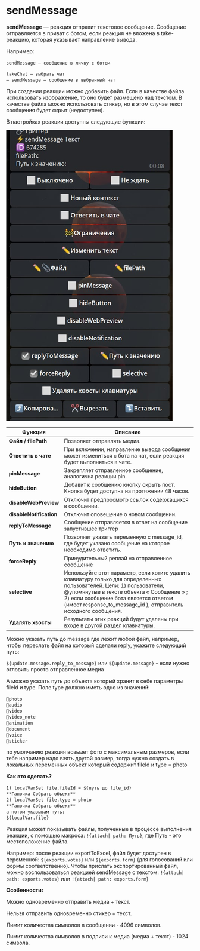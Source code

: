 # sendMessage

**sendMessage** — реакция отправит текстовое сообщение. Сообщение отправляется в приват с ботом, если реакция не вложена в take-реакцию, которая указывает направление вывода.

Например:
```plain
sendMessage — сообщение в личку с ботом
```
```plain
takeChat — выбрать чат
— sendMessage — сообщение в выбранный чат
```

При создании реакции можно добавить файл. Если в качестве файла использовать изображение, то оно будет размещено над текстом. В качестве файла можно использовать стикер, но в этом случае текст сообщения будет скрыт (недоступен).



В настройках реакции доступны следующие функции:

![](./1.jpg)

| Функция | Описание |
| --- | --- |
| **Файл / filePath** | Позволяет отправлять медиа. |
| **Ответить в чате** | При включении, направление вывода сообщения может измениться с бота на чат, если реакция будет выполняться в чате. |
| **pinMessage** | Закрепляет отправленное сообщение, аналогична реакции pin. |
| **hideButton** | Добавит к сообщению кнопку скрыть пост. Кнопка будет доступна на протяжении 48 часов. |
| **disableWebPreview** | Отключит предпросмотр ссылок содержащихся в сообщении. |
| **disableNotification** | Отключит оповещение о новом сообщении. |
| **replyToMessage** | Сообщение отправляется в ответ на сообщение запустившее триггер |
| **Путь к значению** | Позволяет указать переменную с message_id, где будет указано сообщение на которое необходимо ответить. |
| **forceReply** | Принудительный реплай на отправленное сообщение |
| **selective** | Используйте этот параметр, если хотите удалить клавиатуру только для определенных пользователей. Цели: 1) пользователи, @упомянутые в тексте объекта « Сообщение » ; 2) если сообщение бота является ответом (имеет response_to_message_id ), отправитель исходного сообщения. |
| **Удалять хвосты** | Результаты этих реакций будут удалены при входе в другой раздел клавиатуры.  |

Можно указать путь до message где лежит любой файл, например, чтобы переслать файл на который сделали reply, укажите следующий путь:

```${update.message.reply_to_message}``` или ```${update.message}``` - если нужно отловить просто отправленное медиа

А можно указать путь до объекта который хранит в себе параметры fileId и type. Поле type должно иметь одно из значений:
```plain
🔸photo
🔸audio
🔸video
🔸video_note
🔸animation
🔸document
🔸voice
🔸sticker
```
по умолчанию реакция возьмет фото с максимальным размеров, если тебе например надо взять другой размер, тогда нужно создать в локальных переменных объект который содержит fileId и type = photo

**Как это сделать?**
```plain
1) localVarSet file.fileId = ${путь до file_id} 
**Галочка Собрать объект**
2) localVarSet file.type = photo 
**Галочка Собрать объект**
а потом указывам путь:
${localVar.file}
```

Реакция может показывать файлы, полученные в процессе выполнения реакции, с помощью макроса: ```!{attach| path: Путь}```, где Путь - это местоположение файла.



Например: после реакции exportToExcel, файл будет доступен в переменной: ```${exports.votes}``` или ```${exports.form}``` (для голосований или формы соответственно). Чтобы прислать экспортированный файл, можно воспользоваться реакцией sendMessage с текстом: ```!{attach| path: exports.votes}``` или ```!{attach| path: exports.form}```


**Особенности:**

Можно одновременно отправить медиа + текст.

Нельзя отправить одновременно стикер + текст.

Лимит количества символов в сообщении - 4096 символов.

Лимит количества символов в подписи к медиа (медиа + текст) - 1024 символа.



